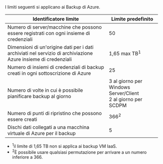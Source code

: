
I limiti seguenti si applicano ai Backup di Azure.

| Identificatore limite | Limite predefinito |
|---|---|
|Numero di server/macchine che possono essere registrati con ogni insieme di credenziali|50|
|Dimensioni di un'origine dati per i dati archiviati nel servizio di archiviazione Azure insieme di credenziali|1,65 max TB<sup>1</sup>|
|Numero di insiemi di credenziali di backup creati in ogni sottoscrizione di Azure|25|
|Numero di volte in cui è possibile pianificare backup al giorno|3 al giorno per Windows Server/Client<br/>2 al giorno per SCDPM|
|Numero di punti di ripristino che possono essere creati|366<sup>2</sup>|
|Dischi dati collegati a una macchina virtuale di Azure per il backup|5|

- <sup>1</sup>il limite di 1,65 TB non si applica ai backup VM IaaS.
- <sup>2</sup>È possibile usare qualsiasi permutazione per arrivare a un numero inferiore a 366.

<!---HONumber=July15_HO4-->